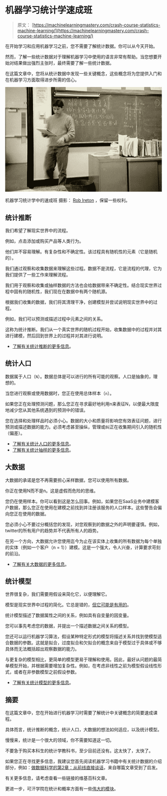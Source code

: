 # 机器学习统计学速成班

> 原文： [https://machinelearningmastery.com/crash-course-statistics-machine-learning/](https://machinelearningmastery.com/crash-course-statistics-machine-learning/)

在开始学习和应用机器学习之前，您不需要了解统计数据。你可以从今天开始。

然而，了解一些统计数据对于理解机器学习中使用的语言非常有帮助。当您想要开始对结果做出强烈主张时，最终需要了解一些统计数据。

在这篇文章中，您将从统计数据中发现一些关键概念，这些概念将为您提供入门和在机器学习方面取得进步所需的信心。

[![crash course in statistics](img/0bdd01fcd212585369be22ce8b0d3c46.jpg)](https://3qeqpr26caki16dnhd19sv6by6v-wpengine.netdna-ssl.com/wp-content/uploads/2014/11/crash-course-in-statistics.jpg)

机器学习统计学中的速成班
摄影： [Rob Ireton](http://www.flickr.com/photos/aoisakana/3292469847) ，保留一些权利。

## 统计推断

我们希望了解现实世界中的流程。

例如，点击添加或购买产品等人类行为。

他们并不容易理解。有复杂性和不确定性。该过程具有随机性的元素（它是随机的）。

我们通过观察和收集数据来理解这些过程。数据不是流程，它是流程的代理，它为我们提供了一些工作来理解流程。

我们用于观察和收集或抽样数据的方法也会给数据带来不确定性。结合现实世界过程中固有的随机性，我们现在在数据中有两个随机源。

根据我们收集的数据，我们将其清理干净，创建模型并尝试说明现实世界中的过程。

例如，我们可以预测或描述过程中元素之间的关系。

这称为统计推断。我们从一个真实世界的随机过程开始，收集数据中的过程并对其进行建模，然后回到世界上的过程并对其进行说明。

*   [了解有关统计推断的更多信息](http://en.wikipedia.org/wiki/Statistical_inference)。

## 统计人口

数据属于人口（`N`）。数据总体是可以进行的所有可能的观察。人口是抽象的，理想的。

当您进行观察或使用数据时，您正在使用总体样本（`n`）。

如果您正在处理预测问题，那么您正在寻求最好地利用n来表征N，以便最大限度地减少您从其他系统遇到的预测中的错误。

您在选择和处理样品时必须小心。数据的大小和质量将影响您有效表征问题，进行预测或描述数据的能力。必须考虑甚至操纵，管理或纠正在收集期间引入的随机性（偏差）。

*   [了解有关统计人口的更多信息](http://en.wikipedia.org/wiki/Statistical_population)。
*   [了解有关统计抽样的更多信息](http://en.wikipedia.org/wiki/Sampling_(statistics))。

## 大数据

大数据的承诺是您不再需要担心采样数据，您可以使用所有数据。

你正在使用N而不是n。这是虚假而危险的思维。

您仍在使用样本。你可以看到这是怎么回事。例如，如果您在SaaS业务中建模客户数据，那么您正在使用在建模之前找到并注册该服务的人口样本。这些警告会偏向您正在使用的数据。

您必须小心不要过分概括您的发现，对您观察到的数据之外的声明要谨慎。例如，twitter的所有用户的趋势并不代表所有人的趋势。

在另一个方向，大数据允许您使用迄今为止在该实体上收集的所有数据为每个单独的实体（例如一个客户（n = 1））建模。这是一个强大，令人兴奋，计算要求苛刻的前沿。

*   [了解有关大数据的更多信息](http://en.wikipedia.org/wiki/Big_data)。

## 统计模型

世界很复杂，我们需要用假设来简化它，以便理解它。

模型是现实世界中过程的简化。它总是错的，[但它可能是有用的](http://en.wikiquote.org/wiki/George_E._P._Box)。

统计模型描述了数据属性之间的关系，例如具有自变量的因变量。

您可以事先考虑您的数据，并提出一个描述数据之间关系的模型。

您还可以运行机器学习算法，假设某种特定形式的模型将描述关系并找到使模型适合数据的参数。这就是拟合，过度拟合和欠拟合的概念来自于模型过于具体或不够具体而无法概括超出观察数据的能力。

与更复杂的模型相比，更简单的模型更易于理解和使用。因此，最好从问题的最简单模型开始，并根据需要增加复杂性。例如，在考虑非线性之前为模型假设线性形式，或者在非参数模型之前假设参数。

*   [了解有关统计模型的更多信息](http://en.wikipedia.org/wiki/Statistical_model)。

## 摘要

在这篇文章中，您在开始进行机器学习时需要了解统计中关键概念的简要速成课程。

具体而言，统计推断的概念，统计人口，大数据的想法如何适应，以及统计模型。

慢慢来，统计是一个很大的领域，你不需要知道这一切。

不要急于购买本科生的统计学教科书，至少目前还没有。这太快了，太快了。

如果您正在寻找更多信息，我建议您首先阅读机器学习书籍中有关统计数据的介绍部分，例如：[做数据科学的第2章：从前线直接谈话](http://www.amazon.com/dp/1449358659?tag=inspiredalgor-20)，来自哪篇文章受到了启发。

有关更多信息，请考虑查看一些链接的维基百科文章。

更进一步，可汗学院在统计和概率方面有一些[伟大的模块](https://www.khanacademy.org/math/probability)。
